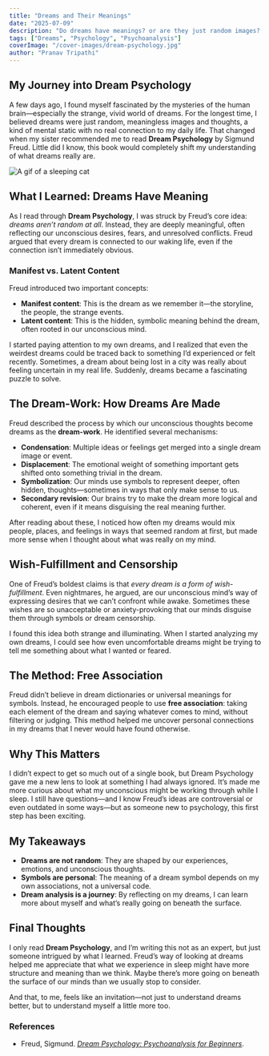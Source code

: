```yaml
---
title: "Dreams and Their Meanings"
date: "2025-07-09"
description: "Do dreams have meanings? or are they just random images? This is my understanding after reading the The Interpretation of Dreams by Sigmund Freud."
tags: ["Dreams", "Psychology", "Psychoanalysis"]
coverImage: "/cover-images/dream-psychology.jpg"
author: "Pranav Tripathi"
---
```


## My Journey into Dream Psychology

A few days ago, I found myself fascinated by the mysteries of the human brain—especially the strange, vivid world of dreams. For the longest time, I believed dreams were just random, meaningless images and thoughts, a kind of mental static with no real connection to my daily life. That changed when my sister recommended me to read **Dream Psychology** by Sigmund Freud. Little did I know, this book would completely shift my understanding of what dreams really are.

![A gif of a sleeping cat](https://media4.giphy.com/media/v1.Y2lkPTc5MGI3NjExOXp4cndlYzJlMzB2Y292cGMzMXE2c2Rib3B3cTF1N29yMjRwOGcwYyZlcD12MV9pbnRlcm5hbF9naWZfYnlfaWQmY3Q9Zw/l3LZdeA8IiUJa/giphy.gif)

## What I Learned: Dreams Have Meaning

As I read through **Dream Psychology**, I was struck by Freud’s core idea: _dreams aren’t random at all_. Instead, they are deeply meaningful, often reflecting our unconscious desires, fears, and unresolved conflicts. Freud argued that every dream is connected to our waking life, even if the connection isn’t immediately obvious.

### Manifest vs. Latent Content

Freud introduced two important concepts:

- **Manifest content**: This is the dream as we remember it—the storyline, the people, the strange events.
- **Latent content**: This is the hidden, symbolic meaning behind the dream, often rooted in our unconscious mind.

I started paying attention to my own dreams, and I realized that even the weirdest dreams could be traced back to something I’d experienced or felt recently. Sometimes, a dream about being lost in a city was really about feeling uncertain in my real life. Suddenly, dreams became a fascinating puzzle to solve.

## The Dream-Work: How Dreams Are Made

Freud described the process by which our unconscious thoughts become dreams as the **dream-work**. He identified several mechanisms:

- **Condensation**: Multiple ideas or feelings get merged into a single dream image or event.
- **Displacement**: The emotional weight of something important gets shifted onto something trivial in the dream.
- **Symbolization**: Our minds use symbols to represent deeper, often hidden, thoughts—sometimes in ways that only make sense to us.
- **Secondary revision**: Our brains try to make the dream more logical and coherent, even if it means disguising the real meaning further.

After reading about these, I noticed how often my dreams would mix people, places, and feelings in ways that seemed random at first, but made more sense when I thought about what was really on my mind.

## Wish-Fulfillment and Censorship

One of Freud’s boldest claims is that _every dream is a form of wish-fulfillment_. Even nightmares, he argued, are our unconscious mind’s way of expressing desires that we can’t confront while awake. Sometimes these wishes are so unacceptable or anxiety-provoking that our minds disguise them through symbols or dream censorship.

I found this idea both strange and illuminating. When I started analyzing my own dreams, I could see how even uncomfortable dreams might be trying to tell me something about what I wanted or feared.

## The Method: Free Association

Freud didn’t believe in dream dictionaries or universal meanings for symbols. Instead, he encouraged people to use **free association**: taking each element of the dream and saying whatever comes to mind, without filtering or judging. This method helped me uncover personal connections in my dreams that I never would have found otherwise.

## Why This Matters

I didn’t expect to get so much out of a single book, but Dream Psychology gave me a new lens to look at something I had always ignored. It’s made me more curious about what my unconscious might be working through while I sleep. I still have questions—and I know Freud’s ideas are controversial or even outdated in some ways—but as someone new to psychology, this first step has been exciting.

## My Takeaways

- **Dreams are not random**: They are shaped by our experiences, emotions, and unconscious thoughts.
- **Symbols are personal**: The meaning of a dream symbol depends on my own associations, not a universal code.
- **Dream analysis is a journey**: By reflecting on my dreams, I can learn more about myself and what’s really going on beneath the surface.

## Final Thoughts

I only read **Dream Psychology**, and I’m writing this not as an expert, but just someone intrigued by what I learned. Freud’s way of looking at dreams helped me appreciate that what we experience in sleep might have more structure and meaning than we think. Maybe there’s more going on beneath the surface of our minds than we usually stop to consider.

And that, to me, feels like an invitation—not just to understand dreams better, but to understand myself a little more too.

### References

- Freud, Sigmund. [_Dream Psychology: Psychoanalysis for Beginners_](https://www.gutenberg.org/cache/epub/15489/pg15489-images.html).
